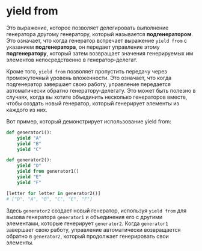 # yield from

Это выражение, которое позволяет делегировать выполнение
генератора другому генератору, который называется **подгенератором**.
Это означает, что когда генератор встречает выражение `yield from` с указанием **подгенератора**,
он передает управление этому **подгенератору**,
который затем возвращает значения генерируемых им элементов непосредственно в генератор-делегат.

Кроме того, `yield from` позволяет пропустить передачу через промежуточный уровень вложенности.
Это означает, что когда подгенератор завершает свою работу, управление передается автоматически обратно генератору-делегату.
Это может быть полезно в случаях, когда вы хотите объединить несколько генераторов вместе,
чтобы создать новый генератор, который генерирует элементы из каждого из них.

Вот пример, который демонстрирует использование yield from:

```python
def generator1():
    yield "A"
    yield "B"
    yield "C"

def generator2():
    yield "D"
    yield from generator1()
    yield "E"
    yield "F"

[letter for letter in generator2()]
# ["D", "A", "B", "C", "E", "F"]
```

Здесь `generator2` создает новый генератор, используя `yield from`
для вызова генератора `generator1` и объединения его с другими элементами, которые генерирует `generator2`.
Когда `generator1` завершает свою работу, управление автоматически возвращается обратно в `generator2`,
который продолжает генерировать свои элементы.
